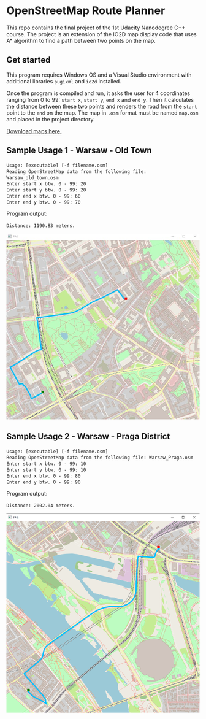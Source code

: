 # OpenStreetMap Route Planner

This repo contains the final project of the 1st Udacity Nanodegree C++ course.
The project is an extension of the IO2D map display code that uses A* algorithm to find a path between two points on the map.

## Get started
This program requires Windows OS and a Visual Studio environment with additional libraries `pugixml` and `io2d` installed. 

Once the program is compiled and run, it asks the user for 4 coordinates ranging from 0 to 99: `start x`, `start y`, `end x` and `end y`. Then it calculates the distance between these two points and 
renders the road from the `start` point to the `end` on the map. The map in `.osm` format must be named `map.osm` and placed in the project directory.

[Download maps here.](https://www.openstreetmap.org/) 

## Sample Usage 1 - Warsaw - Old Town

```
Usage: [executable] [-f filename.osm]
Reading OpenStreetMap data from the following file: Warsaw_old_town.osm
Enter start x btw. 0 - 99: 20
Enter start y btw. 0 - 99: 20
Enter end x btw. 0 - 99: 60
Enter end y btw. 0 - 99: 70

```
Program output:
```
Distance: 1190.83 meters.
```
[![img](https://github.com/Agnieszka1994/OpenStreetMap-Route-Planner/blob/dev/RoutePlanner/images/old_town.png)](https://github.com/Agnieszka1994/OpenStreetMap-Route-Planner/blob/dev/RoutePlanner/images/)

## Sample Usage 2 - Warsaw - Praga District
```
Usage: [executable] [-f filename.osm]
Reading OpenStreetMap data from the following file: Warsaw_Praga.osm
Enter start x btw. 0 - 99: 10
Enter start y btw. 0 - 99: 10
Enter end x btw. 0 - 99: 80
Enter end y btw. 0 - 99: 90
```
Program output:
```
Distance: 2002.04 meters.
```
[![img](https://github.com/Agnieszka1994/OpenStreetMap-Route-Planner/blob/dev/RoutePlanner/images/Warsaw_Praga.png)](https://github.com/Agnieszka1994/OpenStreetMap-Route-Planner/blob/dev/RoutePlanner/images/)
